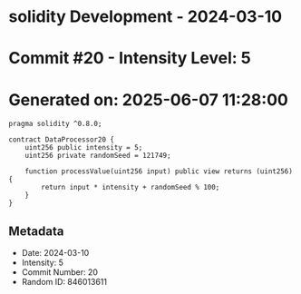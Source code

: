 ﻿# solidity Development - 2024-03-10
# Commit #20 - Intensity Level: 5
# Generated on: 2025-06-07 11:28:00
```solidity
pragma solidity ^0.8.0;

contract DataProcessor20 {
    uint256 public intensity = 5;
    uint256 private randomSeed = 121749;

    function processValue(uint256 input) public view returns (uint256) {
        return input * intensity + randomSeed % 100;
    }
}
```
## Metadata
- Date: 2024-03-10
- Intensity: 5
- Commit Number: 20
- Random ID: 846013611
